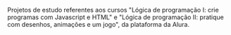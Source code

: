 Projetos de estudo referentes aos cursos "Lógica de programação I: crie programas com Javascript e HTML" e "Lógica de programação II: pratique com desenhos, animações e um jogo", da plataforma da Alura.